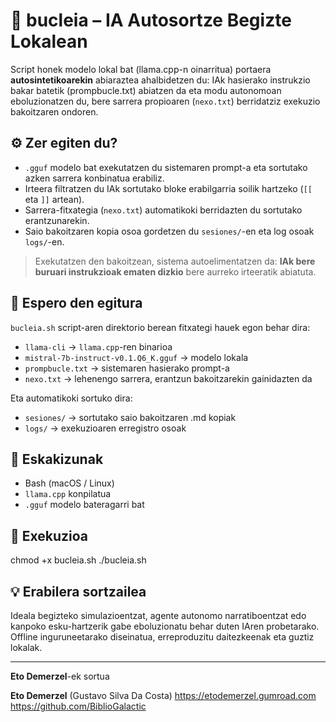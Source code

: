 # 🧠 bucleia – IA Autosortze Begizte Lokalean

Script honek modelo lokal bat (llama.cpp-n oinarritua) portaera **autosintetikoarekin** abiaraztea ahalbidetzen du:
IAk hasierako instrukzio bakar batetik (prompbucle.txt) abiatzen da eta modu autonomoan eboluzionatzen du, bere sarrera propioaren (`nexo.txt`) berridatziz exekuzio bakoitzaren ondoren.

## ⚙️ Zer egiten du?

- `.gguf` modelo bat exekutatzen du sistemaren prompt-a eta sortutako azken sarrera konbinatua erabiliz.
- Irteera filtratzen du IAk sortutako bloke erabilgarria soilik hartzeko (`[[` eta `]]` artean).
- Sarrera-fitxategia (`nexo.txt`) automatikoki berridazten du sortutako erantzunarekin.
- Saio bakoitzaren kopia osoa gordetzen du `sesiones/`-en eta log osoak `logs/`-en.

> Exekutatzen den bakoitzean, sistema autoelimentatzen da: **IAk bere buruari instrukzioak ematen dizkio** bere aurreko irteeratik abiatuta.

## 📁 Espero den egitura

`bucleia.sh` script-aren direktorio berean fitxategi hauek egon behar dira:

- `llama-cli` → `llama.cpp`-ren binarioa
- `mistral-7b-instruct-v0.1.Q6_K.gguf` → modelo lokala
- `prompbucle.txt` → sistemaren hasierako prompt-a
- `nexo.txt` → lehenengo sarrera, erantzun bakoitzarekin gainidazten da

Eta automatikoki sortuko dira:

- `sesiones/` → sortutako saio bakoitzaren .md kopiak
- `logs/` → exekuzioaren erregistro osoak

## 🧪 Eskakizunak

- Bash (macOS / Linux)
- `llama.cpp` konpilatua
- `.gguf` modelo bateragarri bat

## 🚀 Exekuzioa


chmod +x bucleia.sh
./bucleia.sh


## 💡 Erabilera sortzailea

Ideala begizteko simulazioentzat, agente autonomo narratiboentzat edo kanpoko esku-hartzerik gabe eboluzionatu behar duten IAren probetarako.
Offline inguruneetarako diseinatua, erreproduzitu daitezkeenak eta guztiz lokalak.

---

**Eto Demerzel**-ek sortua

**Eto Demerzel** (Gustavo Silva Da Costa)
https://etodemerzel.gumroad.com  
https://github.com/BiblioGalactic
```